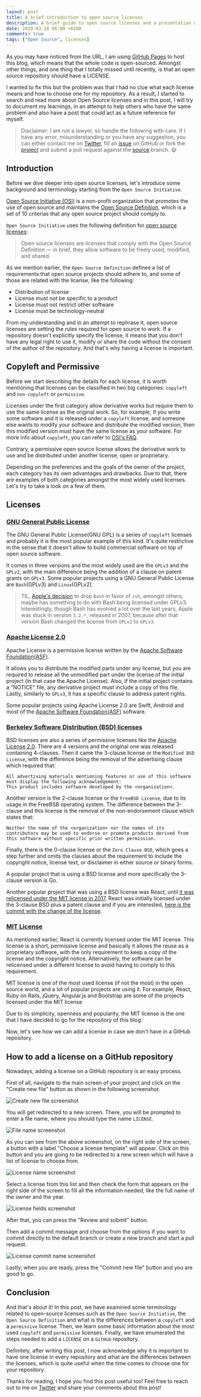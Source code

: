 ```yaml
---
layout: post
title: A brief introduction to open source licenses
description: A brief guide to open source licenses and a presentation of the most popular licenses (MIT, BSD, Apache License, GNU GPL).
date: 2020-03-28 06:00 +0200
comments: true
tags: ["Open Source", licenses]
---
```


As you may have noticed from the URL, I am using [GitHub Pages] to host this blog, which means that the whole code is open-sourced. Amongst other things, and one thing that I totally missed until recently, is that an open source repository should have a LICENSE.

I wanted to fix this but the problem was that I had no clue what each license means and how to choose one for my repository. As a result, I started to search and read more about Open Source licenses and in this post, I will try to document my learnings, in an attempt to help others who have the same problem and also have a post that could act as a future reference for myself.

> Disclaimer: I am not a lawyer, so handle the following with care. If I have any error, misunderstanding or you have any suggestion, you can either contact me on [Twitter], fill an [issue] on GitHub or fork the [project] and submit a pull request against the [source] branch. :smiley:

## Introduction

Before we dive deeper into open source licenses, let's introduce some background and terminology starting from the `Open Source Initiative`.

[Open Source Initiative (OSI)] is a non-profit organization that promotes the use of open source and maintains the [Open Source Definition], which is a set of 10 criterias that any open source project should comply to.

`Open Source Initiative` uses the following definition for [open source licenses]:

> Open source licenses are licenses that comply with the Open Source Definition — in brief, they allow software to be freely used, modified, and shared.


As we mention earlier, the `Open Source Definition` defines a list of requirements that open source projects should adhere to, and some of those are related with the license, like the following:

* Distribution of license
* License must not be specific to a product
* License must not restrict other software
* License must be technology-neutral

From my understanding and in an attempt to rephrase it, open source licenses are setting the rules required for open source to work. If a repository doesn't explicitly specify the license, it means that you don't have any legal right to use it, modify or share the code without the consent of the author of the repository. And that's why having a license is important.

## Copyleft and Permissive

Before we start describing the details for each license, it is worth mentioning that licenses can be classified in two big categories: `copyleft` and `non-copyleft` or `permissive`.

Licenses under the first category allow derivative works but require them to use the same license as the original work. So, for example, if you write some software and it is released under a `copyleft` license, and someone else wants to modify your software and distribute the modified version, then this modified version must have the same license as your software. For more info about `copyleft`, you can refer to [OSI's FAQ].

Contrary, a permissive open source license allows the derivative work to use and be distributed under another license, open or proprietary.

Depending on the preferences and the goals of the owner of the project, each category has its own advantages and drawbacks. Due to that, there are examples of both categories amongst the most widely used licenses. Let's try to take a look on a few of them.

## Licenses

### [GNU General Public License]
The GNU General Public License(GNU GPL) is a series of `copyleft` licenses and probably it is the most popular example of this kind. 
It's quite restrictive in the sense that it doesn't allow to build commercial software on top of open source software. 

It comes in three versions and the most widely used are the `GPLv3` and the `GPLv2`, with the main difference being the addition of a clause on patent grants on `GPLv3`. Some popular projects using a GNU General Public License are `Bash`(GPLv3) and `Linux`(GPLv2). 

> TIL, [Apple's decision] to drop `Bash` in favor of `zsh`, amongst others, maybe has something to do with Bash being licensed under GPLv3. Interestingly, though Bash has evolved a lot over the last years, Apple was stuck in version `3.2.*`, released in 2007, because after that version Bash changed the license from `GPLv2` to `GPLv3`.


### [Apache License 2.0]

Apache License is a permissive license written by the [Apache Software Foundation(ASF)]. 

It allows you to distribute the modified parts under any license, but you are required to release all the unmodified part under the license of the initial project (in that case the Apache License). Also, if the initial project contains a "NOTICE" file, any derivative project must include a copy of this file. Lastly, similarly to `GPLv3`, it has a specific clause to address patent rights.

Some popular projects using Apache License 2.0 are Swift, Android and most of the [Apache Software Foundation(ASF)] software.


### [Berkeley Software Distribution (BSD) licenses]

BSD licenses are also a series of permissive licenses like the [Apache License 2.0]. 
There are 4 versions and the original one was released containing 4-clauses. Then it came the 3-clause license or the `Modified BSD License`, with the difference being the removal of the advertising clause which required that:
```
All advertising materials mentioning features or use of this software must display the following acknowledgement:
This product includes software developed by the <organization>.
```

Another version is the 2-clause license or the `FreeBSD License`, due to its usage in the FreeBSB operating system. The difference between the 3-clause and this license is the removal of the non-endorsement clause which states that:
```
Neither the name of the <organization> nor the names of its contributors may be used to endorse or promote products derived from this software without specific prior written permission.
```

Finally, there is the 0-clause license or the `Zero Clause BSD`, which goes a step further and omits the clauses about the requirement to include the copyright notice, license text, or disclaimer in either source or binary forms.

A popular project that is using a BSD license and more specifically the 3-clause version is Go. 

Another popular project that was using a BSD license was React, until [it was relicensed under the MIT license in 2017](https://engineering.fb.com/web/relicensing-react-jest-flow-and-immutable-js/). React was initially licensed under the 3-clause BSD plus a patent clause and if you are interested, [here is the commit with the change of the license](https://github.com/facebook/react/commit/b765fb25ebc6e53bb8de2496d2828d9d01c2774b).

### [MIT License]


As mentioned earlier, React is currently licensed under the MIT license. This license is a short, permissive license and basically it allows the reuse as a proprietary software, with the only requirement to keep a copy of the license and the copyright notice. Alternatively, the software can be relicensed under a different license to avoid having to comply to this requirement.  


MIT license is one of the most used license (if not the most) in the open source world, and a lot of popular projects are using it. 
For example, React, Ruby on Rails, jQuery, Angular.js and Bootstrap are some of the projects licensed under the MIT license

Due to its simplicity, openness and popularity, the MIT license is the one that I have decided to go for the repository of this blog.


Now, let's see how we can add a license in case we don't have in a GitHub repository.


## How to add a license on a GitHub repository

Nowadays, adding a license on a GitHub repository is an easy process. 

First of all, navigate to the main screen of your project and click on the "Create new file" button as shown in the following screenshot.
 
![Create new file screenshot]({{site.url}}/assets/license/create_new_file.png)

You will get redirected to a new screen. There, you will be prompted to enter a file name, where you should type the name `LICENSE`.

![File name screenshot]({{site.url}}/assets/license/file_name.png)

As you can see from the above screenshot, on the right side of the screen, a button with a label "Choose a license template" will appear. Click on this button and you are going to be redirected to a new screen which will have a list of license to choose from.

![License name screenshot]({{site.url}}/assets/license/license_list.png)

Select a license from this list and then check the form that appears on the right side of the screen to fill all the information needed, like the full name of the owner and the year.
 
![License fields screenshot]({{site.url}}/assets/license/license_fields.png)

After that, you can press the "Review and submit" button.

Then add a commit message and choose from the options if you want to commit directly to the default branch or create a new branch and start a pull request.

![License commit name screenshot]({{site.url}}/assets/license/license_commit_name.png)

Lastly, when you are ready, press the "Commit new file" button and you are good to go.

## Conclusion

And that's about it! In this post, we have examined some terminology related to open-source licenses such as the `Open Source Initiative`, the `Open Source Definition` and what is the differences between a `copyleft` and a `permissive` license. Then, we learn some basic information about the most used `copyleft` and `permissive` licenses. Finally, we have enumerated the steps needed to add a `LICENSE` on a `GitHub` repository.


Definitely, after writing this post, I now acknowledge why it is important to have one license in every repository and what are the differences between the licenses, which is quite useful when the time comes to choose one for your repository.

Thanks for reading, I hope you find this post useful too!
Feel free to reach out to me on [Twitter] and share your comments about this post!


[GitHub Pages]: https://pages.github.com/
[Twitter]: https://twitter.com/diamantidis_io
[issue]: https://github.com/diamantidis/diamantidis.github.io/issues/new
[project]: https://github.com/diamantidis/diamantidis.github.io
[source]: https://github.com/diamantidis/diamantidis.github.io/tree/source

[Open Source Initiative (OSI)]: https://opensource.org/
[Open Source Definition]: https://opensource.org/osd
[open source licenses]: https://opensource.org/licenses
[OSI's FAQ]: https://opensource.org/faq#copyleft

[GNU General Public License]: https://www.gnu.org/licenses/gpl-3.0.html
[Apple's decision]: https://support.apple.com/en-ca/HT208050

[Apache License 2.0]: https://www.apache.org/licenses/LICENSE-2.0
[Apache Software Foundation(ASF)]: https://www.apache.org/

[Berkeley Software Distribution (BSD) licenses]: https://en.wikipedia.org/wiki/BSD_licenses

[MIT License]: https://en.wikipedia.org/wiki/MIT_License